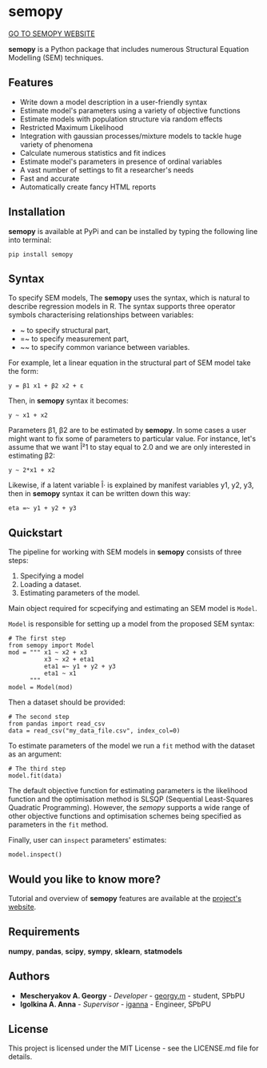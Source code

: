 # semopy
[GO TO SEMOPY WEBSITE](https://semopy.com)


**semopy** is a Python package that includes numerous Structural Equation Modelling (SEM) techniques. 

## Features
  - Write down a model description in a user-friendly syntax
  - Estimate model's parameters using a variety of objective functions
  - Estimate models with population structure via random effects
  - Restricted Maximum Likelihood
  - Integration with gaussian processes/mixture models to tackle huge variety of phenomena
  - Calculate numerous statistics and fit indices
  - Estimate model's parameters in presence of ordinal variables
  - A vast number of settings to fit a researcher's needs
  - Fast and accurate
  - Automatically create fancy HTML reports

## Installation
**semopy** is available at PyPi and can be installed by typing the following line into terminal:

`pip install semopy`


## Syntax
To specify SEM models, The **semopy** uses the syntax, which is natural to describe regression models in R. The syntax supports three operator symbols characterising relationships between variables:

- ~ to specify structural part,
- =~ to specify measurement part,
- ~~ to specify common variance between variables.

For example, let a linear equation in the structural part of SEM model take the form:

`y = β1 x1 + β2 x2 + ε` 

Then, in **semopy** syntax it becomes:

`y ~ x1 + x2`

Parameters β1, β2 are to be estimated by **semopy**. In some cases a user might want to fix some of parameters to particular value. For instance, let's assume that we want Î²1 to stay equal to 2.0 and we are only interested in estimating β2:

`y ~ 2*x1 + x2`


Likewise, if a latent variable Î· is explained by manifest variables y1, y2, y3, then in **semopy** syntax it can be written down this way:

`eta =~ y1 + y2 + y3`

## Quickstart

The pipeline for working with SEM models in **semopy** consists of three steps:
1. Specifying a model
2. Loading a dataset.
3. Estimating parameters of the model.

Main object required for scpecifying and estimating an SEM model is `Model`.

`Model` is responsible for setting up a model from the proposed SEM syntax:
~~~
# The first step
from semopy import Model
mod = """ x1 ~ x2 + x3
          x3 ~ x2 + eta1
          eta1 =~ y1 + y2 + y3
          eta1 ~ x1
      """
model = Model(mod)
~~~
Then a dataset should be provided:
~~~
# The second step
from pandas import read_csv
data = read_csv("my_data_file.csv", index_col=0)
~~~


To estimate parameters of the model we run a `fit` method with the dataset as an argument:
~~~
# The third step
model.fit(data)
~~~

The default objective function for estimating parameters is the likelihood function and the optimisation method is SLSQP (Sequential Least-Squares Quadratic Programming). However, the *semopy* supports a wide range of other objective functions and optimisation schemes being specified as parameters in the `fit` method.

Finally, user can `inspect` parameters' estimates:

~~~
model.inspect()
~~~
## Would you like to know more?
Tutorial and overview of **semopy** features are available at the [project's website](https://semopy.com).

## Requirements
**numpy**, **pandas**, **scipy**, **sympy**, **sklearn**, **statmodels**
## Authors

* **Mescheryakov A. Georgy** - *Developer* - [georgy.m](https://gitlab.org/georgy.m) - student, SPbPU
* **Igolkina A. Anna** - *Supervisor* - [iganna](https://github.com/iganna) - Engineer, SPbPU

## License
This project is licensed under the MIT License - see the LICENSE.md file for details.